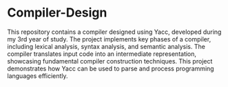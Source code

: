 # Compiler-Design
This repository contains a compiler designed using Yacc, developed during my 3rd year of study. The project implements key phases of a compiler, including lexical analysis, syntax analysis, and semantic analysis. The compiler translates input code into an intermediate representation, showcasing fundamental compiler construction techniques. This project demonstrates how Yacc can be used to parse and process programming languages efficiently.
